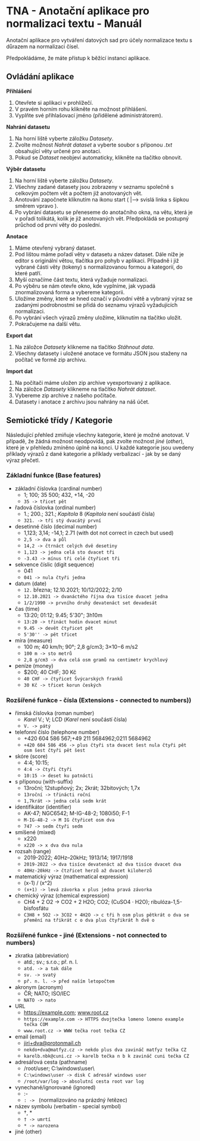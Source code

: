 # TNA - Anotační aplikace pro normalizaci textu - Manuál

Anotační aplikace pro vytváření datových sad pro účely normalizace textu s
důrazem na normalizaci čísel.

Předpokládáme, že máte přístup k běžící instanci aplikace.

## Ovládání aplikace

**Přihlášení**

1. Otevřete si aplikaci v prohlížečí.
2. V pravém horním rohu klikněte na možnost přihlášení.
3. Vyplňte své přihlašovací jméno (přidělené administrátorem).

**Nahrání datasetu**

1. Na horní liště vyberte záložku _Datasety_.
2. Zvolte možnost _Nahrát dataset_ a vyberte soubor s příponou _.txt_ obsahující
   věty určené pro anotaci.
3. Pokud se _Dataset_ neobjeví automaticky, klikněte na tlačítko obnovit.

**Výběr datasetu**

1. Na horní liště vyberte záložku _Datasety_.
2. Všechny zadané datasety jsou zobrazeny v seznamu společně s celkovým počtem
   vět a počtem již anotovaných vět.
3. Anotování započnete kliknutím na ikonu start ( |--> svislá linka s šipkou
   směrem vpravo ).
4. Po vybrání datasetu se přeneseme do anotačního okna, na větu, která je v
   pořadí tolikátá, kolik je již anotovaných vět. Předpokládá se postupný
   průchod od první věty do poslední.

**Anotace**

1. Máme otevřený vybraný dataset.
2. Pod lištou máme pořadí věty v datasetu a název dataset. Dále níže je editor s
   originální větou, tlačítka pro pohyb v aplikaci. Případně i již vybrané
   části věty (tokeny) s normalizovanou formou a kategorií, do které patří.
3. Myší označíme část textu, která vyžaduje normalizaci.
4. Po výběru se nám otevře okno, kde vyplníme, jak vypadá znormalizovaná forma a
   vybereme kategorii.
5. Uložíme změny, které se hned označí v původní větě a vybraný výraz se
   zadanými podrobnostmi se přidá do seznamu výrazů vyžadujících normalizaci.
6. Po vybrání všech výrazů změny uložíme, kliknutím na tlačítko uložit.
7. Pokračujeme na další větu.

**Export dat**

1. Na záložce _Datasety_ klikneme na tlačítko _Stáhnout data_.
2. Všechny datasety i uložené anotace ve formátu JSON jsou staženy na počítač ve
   formě zip archivu.

**Import dat**

1. Na počítači máme uložen zip archive vyexportovaný z aplikace.
2. Na záložce _Datasety_ klikneme na tlačítko _Nahrát dataset_.
3. Vybereme zip archive z našeho počítače.
4. Datasety i anotace z archivu jsou nahrány na náš účet.

## Semiotické třídy / Kategorie

Následující přehled zmiňuje všechny kategorie, které je možné anotovat. V
případě, že žádná možnost neodpovídá, pak zvolte možnost _jiné_ (_other_), které
je v přehledu zmíněno úplně na konci. U každé kategorie jsou uvedeny příklady
výrazů z dané kategorie a příklady verbalizací - jak by se daný výraz přečetl.

### Základní funkce (Base features)

- základní číslovka (cardinal number)
  - 1; 100; 35 500; 432, +14, -20
  - `35 -> třicet pět`
- řadová číslovka (ordinal number)
  - 1.; 200.; 321.; _Kapitola_ 8 (_Kapitola_ není součástí čísla)
  - `321. -> tří stý dvacátý první`
- desetinné číslo (decimal number)
  - 1,123; 3,14; -14,1; 2.71 (with dot not correct in czech but used)
  - `2,5 -> dva a půl`
  - `14,2 -> čtrnáct celých dvě desetiny`
  - `1,123 -> jedna celá sto dvacet tři`
  - `-3.43 -> mínus tři celé čtyřicet tři`
- sekvence číslic (digit sequence)
  - 041
  - `041 -> nula čtyři jedna`
- datum (date)
  - `12.` března; 12.10.2021; 10/12/2022; 2/10
  - `12.10.2021 -> dvanáctého října dva tisíce dvacet jedna`
  - `1/2/1990 -> prvního druhý devatenáct set devadesát`
- čas (time)
  - 13:20; 01:12; 9.45; 5'30"; 3h10m
  - `13:20 -> třináct hodin dvacet minut`
  - `9.45 -> devět čtyřicet pět`
  - `5'30'' -> pět třicet`
- míra (measure)
  - 100 m; 40 km/h; 90°; 2,8 g/cm3; 3×10−6 m/s2
  - `100 m -> sto metrů`
  - `2,8 g/cm3 -> dva celá osm gramů na centimetr krychlový`
- peníze (money)
  - $200; 40 CHF; 30 Kč
  - `40 CHF -> čtyřicet Švýcarských franků`
  - `30 Kč -> třicet korun českých`

### Rozšířené funkce - čísla (Extensions - connected to numbers))

- římská číslovka (roman number)
  - _Karel_ V.; V; LCD (_Karel_ není součástí čísla)
  - `V. -> pátý`
- telefonní číslo (telephone number)
  - +420 604 586 567;+49 211 5684962;0211 5684962
  - `+420 604 586 456 -> plus čtyři sta dvacet šest nula čtyři pět osm šest čtyři pět šest`
- skóre (score)
  - 4:4; 10:15;
  - `4:4 -> čtyři čtyři`
  - `10:15 -> deset ku patnácti`
- s příponou (with-suffix)
  - 13roční; 12stupňový; 2x; 2krát; 32bitových; 1,7x
  - `13roční -> třinácti roční`
  - `1,7krát -> jedna celá sedm krát`
- identifikátor (identifier)
  - AK-47; NGC6542; M-IG-48-2; 1080i50; F-1
  - `M-IG-48-2 -> M IG čtyřicet osm dva`
  - `747 -> sedm čtyři sedm`
- smíšené (mixed)
  - x220
  - `x220 -> x dva dva nula`
- rozsah (range)
  - 2019-2022; 40Hz–20kHz; 1913/14; 1917/1918
  - `2019-2022 -> dva tisíce devatenáct až dva tisíce dvacet dva`
  - `40Hz-20kHz -> čtzřicet herzů až dvacet kiloherzů`
- matematický výraz (mathematical expression)
  - (x-1) / (x^2)
  - `(x+1) -> levá závorka x plus jedna pravá závorka`
- chemický výraz (chemical expression)
  - CH4 + 2 O2 → CO2 + 2 H2O; CO2; (CuSO4 · H2O); ribulóza-1,5-bisfosfátu
  - `C3H8 + 5O2 -> 3CO2 + 4H2O -> c tři h osm plus pětkrát o dva se přemění na třikrát c o dva plus čtyřikrát h dvě o`

### Rozšířené funkce - jiné (Extensions - not connected to numbers)

- zkratka (abbreviation)
  - atd.; sv.; s.r.o.; př. n. l.
  - `atd. -> a tak dále`
  - `sv. -> svatý`
  - `př. n. l. -> před naším letopočtem`
- akronym (acronym)
  - ČR; NATO; ISO/IEC
  - `NATO -> nato`
- URL
  - https://example.com; www.root.cz
  - `https://example.com -> HTTPS dvojtečka lomeno lomeno example tečka COM`
  - `www.root.cz -> WWW tečka root tečka CZ`
- email (email)
  - jiri+dva@protonmail.ch
  - `nekdo+dva@matfyz.cz -> nekdo plus dva zavináč matfyz tečka CZ`
  - `karelb.nbk@cuni.cz -> karelb tečka n b k zavináč cuni tečka CZ`
- adresářová cesta (pathname)
  - /root/user; C:\windows\user\
  - `C:\windows\user -> disk C adresář windows user`
  - `/root/var/log -> absolutní cesta root var log`
- vynechané/ignorované (ignored)
  - :-
  - `: -> ` (normalizováno na prázdný řetězec)
- název symbolu (verbatim - special symbol)
  - †, \*
  - `† -> umrtí`
  - `* -> narozena`
- jiné (other)

